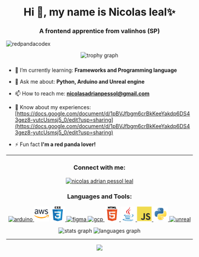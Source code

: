 <h1 align="center">Hi 👋, my name is Nicolas leal✨</h1>
<h3 align="center">A frontend apprentice from valinhos (SP)</h3>

<p align="left"> <img src="https://komarev.com/ghpvc/?username=redpandacodex&label=Profile%20views&color=0e75b6&style=flat" alt="redpandacodex" /> </p>

<div align="center">
  <img src="https://github-profile-trophy.vercel.app?username=RedPandaCodex&theme=dracula&column=-1&row=1&margin-w=8&margin-h=8&no-bg=false&no-frame=false&order=4" height="150" alt="trophy graph"  />
</div>

###

- 🌱 I’m currently learning: **Frameworks and Programming language**

- 💬 Ask me about: **Python, Arduino and Unreal engine**

- 📫 How to reach me: **nicolasadrianpessol@gmail.com**

- 📄 Know about my experiences: [https://docs.google.com/document/d/1pBVJfbgm6crBkKeeYakdp6DS43gez8-yutcUsmsj5_0/edit?usp=sharing](https://docs.google.com/document/d/1pBVJfbgm6crBkKeeYakdp6DS43gez8-yutcUsmsj5_0/edit?usp=sharing)

- ⚡ Fun fact **I'm a red panda lover!**

- ---

<h3 align="center">Connect with me:</h3>
<p align="center">
<a href="www.linkedin.com/in/nicolas-adrian-pessol-leal-854439270" target="blank"><img align="center" src="https://raw.githubusercontent.com/rahuldkjain/github-profile-readme-generator/master/src/images/icons/Social/linked-in-alt.svg" alt="nicolas adrian pessol leal" height="30" width="40" /></a>
</p>

<h3 align="center">Languages and Tools:</h3>
<p align="center"> <a href="https://www.arduino.cc/" target="_blank" rel="noreferrer"> <img src="https://cdn.worldvectorlogo.com/logos/arduino-1.svg" alt="arduino" width="40" height="40"/> </a>
  <a href="https://aws.amazon.com" target="_blank" rel="noreferrer"> <img src="https://raw.githubusercontent.com/devicons/devicon/master/icons/amazonwebservices/amazonwebservices-original-wordmark.svg" alt="aws" width="40" height="40"/></a>  
  <a href="https://www.w3schools.com/css/" target="_blank" rel="noreferrer"> <img src="https://raw.githubusercontent.com/devicons/devicon/master/icons/css3/css3-original-wordmark.svg" alt="css3" width="40" height="40"/> </a> 
  <a href="https://www.figma.com/" target="_blank" rel="noreferrer"> <img src="https://www.vectorlogo.zone/logos/figma/figma-icon.svg" alt="figma" width="40" height="40"/> </a> 
  <a href="https://cloud.google.com" target="_blank" rel="noreferrer"> <img src="https://www.vectorlogo.zone/logos/google_cloud/google_cloud-icon.svg" alt="gcp" width="40" height="40"/> </a> 
  <a href="https://www.w3.org/html/" target="_blank" rel="noreferrer"> <img src="https://raw.githubusercontent.com/devicons/devicon/master/icons/html5/html5-original-wordmark.svg" alt="html5" width="40" height="40"/> </a> <a href="https://www.java.com" target="_blank" rel="noreferrer"> <img src="https://raw.githubusercontent.com/devicons/devicon/master/icons/java/java-original.svg" alt="java" width="40" height="40"/> </a> 
  <a href="https://developer.mozilla.org/en-US/docs/Web/JavaScript" target="_blank" rel="noreferrer"> <img src="https://raw.githubusercontent.com/devicons/devicon/master/icons/javascript/javascript-original.svg" alt="javascript" width="40" height="40"/> </a> 
  <a href="https://www.python.org" target="_blank" rel="noreferrer"> <img src="https://raw.githubusercontent.com/devicons/devicon/master/icons/python/python-original.svg" alt="python" width="40" height="40"/> </a> 
 <a href="https://unrealengine.com/" target="_blank" rel="noreferrer"> <img src="https://raw.githubusercontent.com/kenangundogan/fontisto/036b7eca71aab1bef8e6a0518f7329f13ed62f6b/icons/svg/brand/unreal-engine.svg" alt="unreal" width="40" height="40"/> </a> </p>

<div align="center">
  <img src="https://github-readme-stats.vercel.app/api?username=RedPandaCodex&hide_title=false&hide_rank=false&show_icons=true&include_all_commits=true&count_private=true&disable_animations=false&theme=dracula&locale=en&hide_border=false&order=1" height="150" alt="stats graph"  />
  <img src="https://github-readme-stats.vercel.app/api/top-langs?username=RedPandaCodex&locale=en&hide_title=false&layout=compact&card_width=320&langs_count=5&theme=dracula&hide_border=false&order=2" height="150" alt="languages graph"  />
</div>

---
<div align="center">
  <img height="200" src="https://cdn.dribbble.com/userupload/20075781/file/original-527754fe26a5d1ef38e7507e0e20b241.gif"  />
</div>

###
